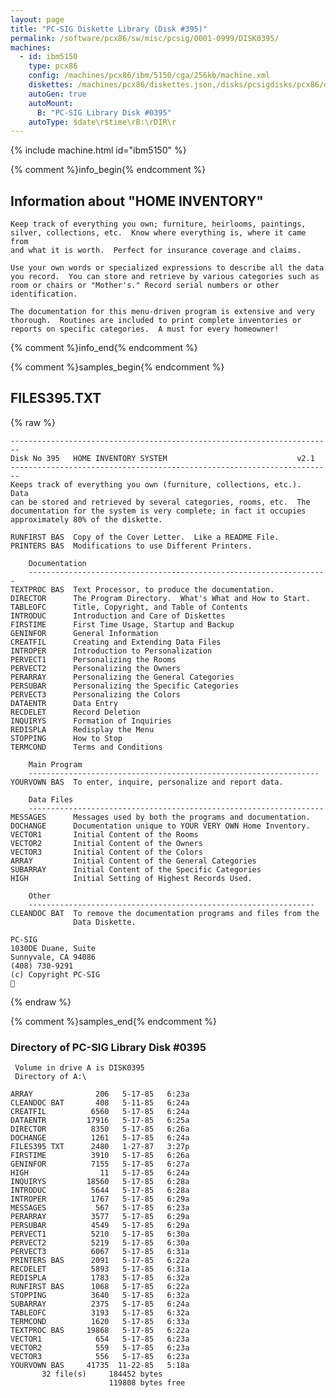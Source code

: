 ```yaml
---
layout: page
title: "PC-SIG Diskette Library (Disk #395)"
permalink: /software/pcx86/sw/misc/pcsig/0001-0999/DISK0395/
machines:
  - id: ibm5150
    type: pcx86
    config: /machines/pcx86/ibm/5150/cga/256kb/machine.xml
    diskettes: /machines/pcx86/diskettes.json,/disks/pcsigdisks/pcx86/diskettes.json
    autoGen: true
    autoMount:
      B: "PC-SIG Library Disk #0395"
    autoType: $date\r$time\rB:\rDIR\r
---
```


{% include machine.html id="ibm5150" %}

{% comment %}info_begin{% endcomment %}

## Information about "HOME INVENTORY"

    Keep track of everything you own; furniture, heirlooms, paintings,
    silver, collections, etc.  Know where everything is, where it came from
    and what it is worth.  Perfect for insurance coverage and claims.
    
    Use your own words or specialized expressions to describe all the data
    you record.  You can store and retrieve by various categories such as
    room or chairs or "Mother's." Record serial numbers or other
    identification.
    
    The documentation for this menu-driven program is extensive and very
    thorough.  Routines are included to print complete inventories or
    reports on specific categories.  A must for every homeowner!
{% comment %}info_end{% endcomment %}

{% comment %}samples_begin{% endcomment %}

## FILES395.TXT

{% raw %}
```
------------------------------------------------------------------------
Disk No 395   HOME INVENTORY SYSTEM                             v2.1
------------------------------------------------------------------------
Keeps track of everything you own (furniture, collections, etc.).  Data
can be stored and retrieved by several categories, rooms, etc.  The
documentation for the system is very complete; in fact it occupies
approximately 80% of the diskette.
 
RUNFIRST BAS  Copy of the Cover Letter.  Like a README File.
PRINTERS BAS  Modifications to use Different Printers.
 
    Documentation
    -------------------------------------------------------------------
TEXTPROC BAS  Text Processor, to produce the documentation.
DIRECTOR      The Program Directory.  What's What and How to Start.
TABLEOFC      Title, Copyright, and Table of Contents
INTRODUC      Introduction and Care of Diskettes
FIRSTIME      First Time Usage, Startup and Backup
GENINFOR      General Information
CREATFIL      Creating and Extending Data Files
INTROPER      Introduction to Personalization
PERVECT1      Personalizing the Rooms
PERVECT2      Personalizing the Owners
PERARRAY      Personalizing the General Categories
PERSUBAR      Personalizing the Specific Categories
PERVECT3      Personalizing the Colors
DATAENTR      Data Entry
RECDELET      Record Deletion
INQUIRYS      Formation of Inquiries
REDISPLA      Redisplay the Menu
STOPPING      How to Stop
TERMCOND      Terms and Conditions
 
    Main Program
    -----------------------------------------------------------------
YOURVOWN BAS  To enter, inquire, personalize and report data.
 
    Data Files
    ------------------------------------------------------------------
MESSAGES      Messages used by both the programs and documentation.
DOCHANGE      Documentation unique to YOUR VERY OWN Home Inventory.
VECTOR1       Initial Content of the Rooms
VECTOR2       Initial Content of the Owners
VECTOR3       Initial Content of the Colors
ARRAY         Initial Content of the General Categories
SUBARRAY      Initial Content of the Specific Categories
HIGH          Initial Setting of Highest Records Used.
 
    Other
    ----------------------------------------------------------------
CLEANDOC BAT  To remove the documentation programs and files from the
              Data Diskette.
 
PC-SIG
1030DE Duane, Suite
Sunnyvale, CA 94086
(408) 730-9291
(c) Copyright PC-SIG

```
{% endraw %}

{% comment %}samples_end{% endcomment %}

### Directory of PC-SIG Library Disk #0395

     Volume in drive A is DISK0395
     Directory of A:\

    ARRAY              206   5-17-85   6:23a
    CLEANDOC BAT       408   5-11-85   6:24a
    CREATFIL          6560   5-17-85   6:24a
    DATAENTR         17916   5-17-85   6:25a
    DIRECTOR          8350   5-17-85   6:26a
    DOCHANGE          1261   5-17-85   6:24a
    FILES395 TXT      2480   1-27-87   3:27p
    FIRSTIME          3910   5-17-85   6:26a
    GENINFOR          7155   5-17-85   6:27a
    HIGH                11   5-17-85   6:24a
    INQUIRYS         18560   5-17-85   6:28a
    INTRODUC          5644   5-17-85   6:28a
    INTROPER          1767   5-17-85   6:29a
    MESSAGES           567   5-17-85   6:23a
    PERARRAY          3577   5-17-85   6:29a
    PERSUBAR          4549   5-17-85   6:29a
    PERVECT1          5210   5-17-85   6:30a
    PERVECT2          5219   5-17-85   6:30a
    PERVECT3          6067   5-17-85   6:31a
    PRINTERS BAS      2091   5-17-85   6:22a
    RECDELET          5893   5-17-85   6:31a
    REDISPLA          1783   5-17-85   6:32a
    RUNFIRST BAS      1068   5-17-85   6:22a
    STOPPING          3640   5-17-85   6:32a
    SUBARRAY          2375   5-17-85   6:24a
    TABLEOFC          3193   5-17-85   6:32a
    TERMCOND          1620   5-17-85   6:33a
    TEXTPROC BAS     19868   5-17-85   6:22a
    VECTOR1            654   5-17-85   6:23a
    VECTOR2            559   5-17-85   6:23a
    VECTOR3            556   5-17-85   6:23a
    YOURVOWN BAS     41735  11-22-85   5:18a
           32 file(s)     184452 bytes
                          119808 bytes free
